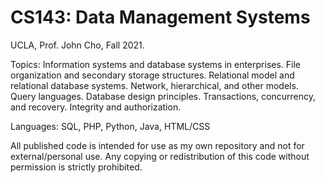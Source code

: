 # CS143: Data Management Systems

UCLA, Prof. John Cho, Fall 2021.

Topics: Information systems and database systems in enterprises. File organization and secondary storage structures. Relational model and relational database systems. Network, hierarchical, and other models. Query languages. Database design principles. Transactions, concurrency, and recovery. Integrity and authorization.

Languages: SQL, PHP, Python, Java, HTML/CSS

All published code is intended for use as my own repository and not for external/personal use. Any copying or redistribution of this code without permission is strictly prohibited.
